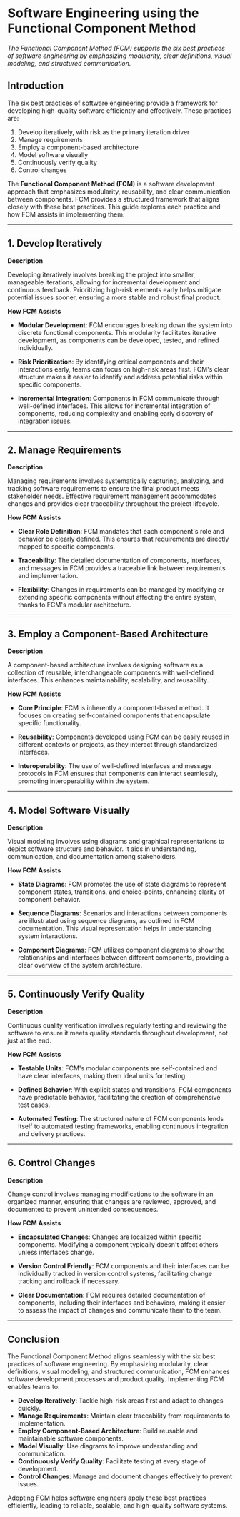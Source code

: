 # Software Engineering using the Functional Component Method

_The Functional Component Method (FCM) supports the six best practices of software engineering by emphasizing modularity, clear definitions, visual modeling, and structured communication._

## Introduction

The six best practices of software engineering provide a framework for developing high-quality software efficiently and effectively. These practices are:

1. Develop iteratively, with risk as the primary iteration driver
2. Manage requirements
3. Employ a component-based architecture
4. Model software visually
5. Continuously verify quality
6. Control changes

The **Functional Component Method (FCM)** is a software development approach that emphasizes modularity, reusability, and clear communication between components. FCM provides a structured framework that aligns closely with these best practices. This guide explores each practice and how FCM assists in implementing them.

---

## 1. Develop Iteratively

**Description**

Developing iteratively involves breaking the project into smaller, manageable iterations, allowing for incremental development and continuous feedback. Prioritizing high-risk elements early helps mitigate potential issues sooner, ensuring a more stable and robust final product.

**How FCM Assists**

- **Modular Development**: FCM encourages breaking down the system into discrete functional components. This modularity facilitates iterative development, as components can be developed, tested, and refined individually.
  
- **Risk Prioritization**: By identifying critical components and their interactions early, teams can focus on high-risk areas first. FCM's clear structure makes it easier to identify and address potential risks within specific components.
  
- **Incremental Integration**: Components in FCM communicate through well-defined interfaces. This allows for incremental integration of components, reducing complexity and enabling early discovery of integration issues.

---

## 2. Manage Requirements

**Description**

Managing requirements involves systematically capturing, analyzing, and tracking software requirements to ensure the final product meets stakeholder needs. Effective requirement management accommodates changes and provides clear traceability throughout the project lifecycle.

**How FCM Assists**

- **Clear Role Definition**: FCM mandates that each component's role and behavior be clearly defined. This ensures that requirements are directly mapped to specific components.
  
- **Traceability**: The detailed documentation of components, interfaces, and messages in FCM provides a traceable link between requirements and implementation.
  
- **Flexibility**: Changes in requirements can be managed by modifying or extending specific components without affecting the entire system, thanks to FCM's modular architecture.

---

## 3. Employ a Component-Based Architecture

**Description**

A component-based architecture involves designing software as a collection of reusable, interchangeable components with well-defined interfaces. This enhances maintainability, scalability, and reusability.

**How FCM Assists**

- **Core Principle**: FCM is inherently a component-based method. It focuses on creating self-contained components that encapsulate specific functionality.
  
- **Reusability**: Components developed using FCM can be easily reused in different contexts or projects, as they interact through standardized interfaces.
  
- **Interoperability**: The use of well-defined interfaces and message protocols in FCM ensures that components can interact seamlessly, promoting interoperability within the system.

---

## 4. Model Software Visually

**Description**

Visual modeling involves using diagrams and graphical representations to depict software structure and behavior. It aids in understanding, communication, and documentation among stakeholders.

**How FCM Assists**

- **State Diagrams**: FCM promotes the use of state diagrams to represent component states, transitions, and choice-points, enhancing clarity of component behavior.
  
- **Sequence Diagrams**: Scenarios and interactions between components are illustrated using sequence diagrams, as outlined in FCM documentation. This visual representation helps in understanding system interactions.
  
- **Component Diagrams**: FCM utilizes component diagrams to show the relationships and interfaces between different components, providing a clear overview of the system architecture.

---

## 5. Continuously Verify Quality

**Description**

Continuous quality verification involves regularly testing and reviewing the software to ensure it meets quality standards throughout development, not just at the end.

**How FCM Assists**

- **Testable Units**: FCM's modular components are self-contained and have clear interfaces, making them ideal units for testing.
  
- **Defined Behavior**: With explicit states and transitions, FCM components have predictable behavior, facilitating the creation of comprehensive test cases.
  
- **Automated Testing**: The structured nature of FCM components lends itself to automated testing frameworks, enabling continuous integration and delivery practices.

---

## 6. Control Changes

**Description**

Change control involves managing modifications to the software in an organized manner, ensuring that changes are reviewed, approved, and documented to prevent unintended consequences.

**How FCM Assists**

- **Encapsulated Changes**: Changes are localized within specific components. Modifying a component typically doesn't affect others unless interfaces change.
  
- **Version Control Friendly**: FCM components and their interfaces can be individually tracked in version control systems, facilitating change tracking and rollback if necessary.
  
- **Clear Documentation**: FCM requires detailed documentation of components, including their interfaces and behaviors, making it easier to assess the impact of changes and communicate them to the team.

---

## Conclusion

The Functional Component Method aligns seamlessly with the six best practices of software engineering. By emphasizing modularity, clear definitions, visual modeling, and structured communication, FCM enhances software development processes and product quality. Implementing FCM enables teams to:

- **Develop Iteratively**: Tackle high-risk areas first and adapt to changes quickly.
- **Manage Requirements**: Maintain clear traceability from requirements to implementation.
- **Employ Component-Based Architecture**: Build reusable and maintainable software components.
- **Model Visually**: Use diagrams to improve understanding and communication.
- **Continuously Verify Quality**: Facilitate testing at every stage of development.
- **Control Changes**: Manage and document changes effectively to prevent issues.

Adopting FCM helps software engineers apply these best practices efficiently, leading to reliable, scalable, and high-quality software systems.